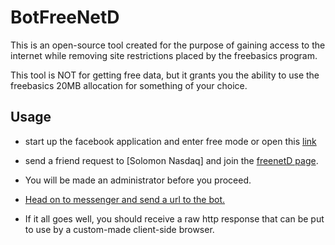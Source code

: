 # BotFreeNetD

This is an open-source tool created for the purpose of gaining access to the internet while removing site restrictions placed by the freebasics program.

This tool is NOT for getting free data, but it grants you the ability to use the freebasics 20MB allocation for something of your choice.

## Usage

* start up the facebook application and enter free mode or open this [link](https://free.facebook.com)

* send a friend request to [Solomon Nasdaq] and join the [freenetD page](https://fb.me/freenetd).

* You will be made an administrator before you proceed.

* [Head on to messenger and send a url to the bot.](https://m.me/freenetd)

* If it all goes well, you should receive a raw http response that can be put to use by a custom-made client-side browser.
